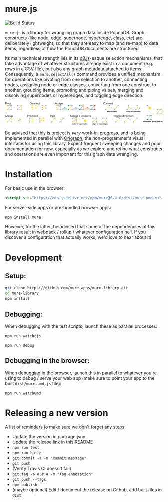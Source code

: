 mure.js
=======
[![Build Status](https://travis-ci.org/mure-apps/mure-library.svg?branch=master)](https://travis-ci.org/mure-apps/mure-library)

`mure.js` is a library for wrangling graph data inside PouchDB. Graph constructs (like node, edge, supernode, hyperedge, class, etc) are deliberately lightweight, so that they are easy to map (and re-map) to data items, regardless of how the PouchDB documents are structured.

Its main technical strength lies in its [d3.js](https://d3js.org/)-esque selection mechanisms, that take advantage of whatever structures already exist in a document (e.g. rows in a CSV file), but also any graph metadata attached to items. Consequently, a `mure.selectAll()` command provides a unified mechanism for operations like pivoting from one selection to another, connecting nodes, assigning node or edge classes, converting from one construct to another, grouping items, promoting and piping values, merging and dissolving supernodes or hyperedges, and toggling edge direction.

![Operations](documentation/teaser.svg)

Be advised that this is project is *very* work-in-progress, and is being implemented in parallel with [Origraph](https://github.com/mure-apps/origraph), the non-programmer's visual interface for using this library.
Expect frequent sweeping changes and poor documentation for now, especially as we explore and refine what constructs and operations are even important for this graph data wrangling.

Installation
============
For basic use in the browser:

```html
<script src="https://cdn.jsdelivr.net/npm/mure@0.4.0/dist/mure.umd.min.js"></script>
```

For server-side apps or pre-bundled browser apps:

```bash
npm install mure
```

However, for the latter, be advised that some of the dependencies of this library result in webpack / rollup / whatever configuration hell. If you discover a configuration that actually works, we'd love to hear about it!

Development
===========
## Setup:

```bash
git clone https://github.com/mure-apps/mure-library.git
cd mure-library
npm install
```

## Debugging:
When debugging with the test scripts, launch these as parallel processes:

```
npm run watchcjs
```

```
npm run debug
```

## Debugging in the browser:
When debugging in the browser, launch this in parallel to whatever you're using to debug / serve your web app (make sure to point your app to the built `dist/mure.umd.js` file):
```
npm run watchumd
```

# Releasing a new version
A list of reminders to make sure we don't forget any steps:

- Update the version in package.json
- Update the release link in this README
- `npm run test`
- `npm run build`
- `git commit -a -m "commit message"`
- `git push`
- (Verify Travis CI doesn't fail)
- `git tag -a #.#.# -m "tag annotation"`
- `git push --tags`
- `npm publish`
- (maybe optional) Edit / document the release on Github, add built files in `dist`
